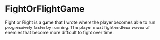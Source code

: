 # FightOrFlightGame
Fight or Flight is a game that I wrote where the player becomes able to run progressively faster by running. The player must fight
endless waves of enemies that become more difficult to fight over time.
